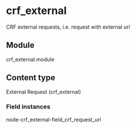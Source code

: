 crf_external
============

CRF external requests, i.e. request with external url

## Module
  crf_external.module

  ## Content type
  External Request (crf_external)

  ### Field instances
  node-crf_external-field_crf_request_url

